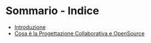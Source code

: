 # Sommario - Indice

* [Introduzione](README.md)
* [Cosa è la Progettazione Collaborativa e OpenSource](capitolo1.md)

